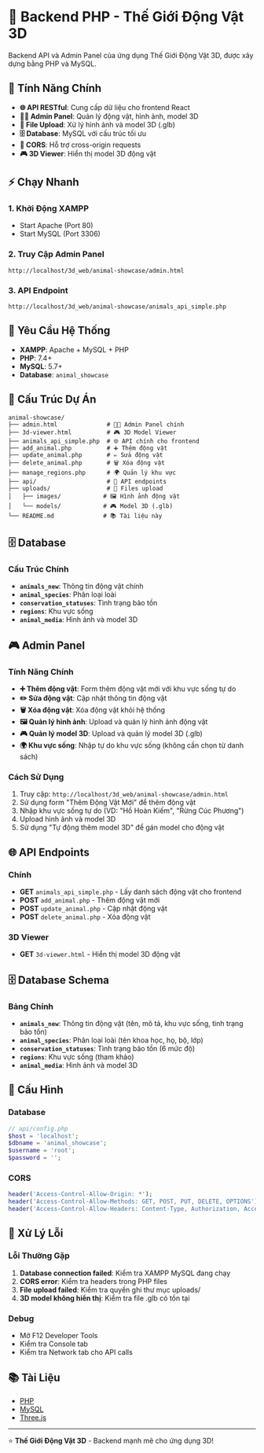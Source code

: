 # 🐘 Backend PHP - Thế Giới Động Vật 3D

Backend API và Admin Panel của ứng dụng Thế Giới Động Vật 3D, được xây dựng bằng PHP và MySQL.

## 🚀 Tính Năng Chính

- **🌐 API RESTful**: Cung cấp dữ liệu cho frontend React
- **👨‍💼 Admin Panel**: Quản lý động vật, hình ảnh, model 3D
- **📁 File Upload**: Xử lý hình ảnh và model 3D (.glb)
- **🗄️ Database**: MySQL với cấu trúc tối ưu
- **🔗 CORS**: Hỗ trợ cross-origin requests
- **🎮 3D Viewer**: Hiển thị model 3D động vật

## ⚡ Chạy Nhanh

### 1. Khởi Động XAMPP
- Start Apache (Port 80)
- Start MySQL (Port 3306)

### 2. Truy Cập Admin Panel
```
http://localhost/3d_web/animal-showcase/admin.html
```

### 3. API Endpoint
```
http://localhost/3d_web/animal-showcase/animals_api_simple.php
```

## 🔧 Yêu Cầu Hệ Thống
- **XAMPP**: Apache + MySQL + PHP
- **PHP**: 7.4+
- **MySQL**: 5.7+
- **Database**: `animal_showcase`

## 📁 Cấu Trúc Dự Án

```
animal-showcase/
├── admin.html              # 👨‍💼 Admin Panel chính
├── 3d-viewer.html          # 🎮 3D Model Viewer
├── animals_api_simple.php  # 🌐 API chính cho frontend
├── add_animal.php          # ➕ Thêm động vật
├── update_animal.php       # ✏️ Sửa động vật
├── delete_animal.php       # 🗑️ Xóa động vật
├── manage_regions.php      # 🌍 Quản lý khu vực
├── api/                    # 📁 API endpoints
├── uploads/                # 📁 Files upload
│   ├── images/            # 🖼️ Hình ảnh động vật
│   └── models/            # 🎮 Model 3D (.glb)
└── README.md              # 📚 Tài liệu này
```

## 🗄️ Database

### Cấu Trúc Chính
- **`animals_new`**: Thông tin động vật chính
- **`animal_species`**: Phân loại loài
- **`conservation_statuses`**: Tình trạng bảo tồn
- **`regions`**: Khu vực sống
- **`animal_media`**: Hình ảnh và model 3D

## 🎮 Admin Panel

### Tính Năng Chính
- **➕ Thêm động vật**: Form thêm động vật mới với khu vực sống tự do
- **✏️ Sửa động vật**: Cập nhật thông tin động vật
- **🗑️ Xóa động vật**: Xóa động vật khỏi hệ thống
- **🖼️ Quản lý hình ảnh**: Upload và quản lý hình ảnh động vật
- **🎮 Quản lý model 3D**: Upload và quản lý model 3D (.glb)
- **🌍 Khu vực sống**: Nhập tự do khu vực sống (không cần chọn từ danh sách)

### Cách Sử Dụng
1. Truy cập: `http://localhost/3d_web/animal-showcase/admin.html`
2. Sử dụng form "Thêm Động Vật Mới" để thêm động vật
3. Nhập khu vực sống tự do (VD: "Hồ Hoàn Kiếm", "Rừng Cúc Phương")
4. Upload hình ảnh và model 3D
5. Sử dụng "Tự động thêm model 3D" để gán model cho động vật

## 🌐 API Endpoints

### Chính
- **GET** `animals_api_simple.php` - Lấy danh sách động vật cho frontend
- **POST** `add_animal.php` - Thêm động vật mới
- **POST** `update_animal.php` - Cập nhật động vật
- **POST** `delete_animal.php` - Xóa động vật

### 3D Viewer
- **GET** `3d-viewer.html` - Hiển thị model 3D động vật

## 🗄️ Database Schema

### Bảng Chính
- **`animals_new`**: Thông tin động vật (tên, mô tả, khu vực sống, tình trạng bảo tồn)
- **`animal_species`**: Phân loại loài (tên khoa học, họ, bộ, lớp)
- **`conservation_statuses`**: Tình trạng bảo tồn (6 mức độ)
- **`regions`**: Khu vực sống (tham khảo)
- **`animal_media`**: Hình ảnh và model 3D

## 🔧 Cấu Hình

### Database
```php
// api/config.php
$host = 'localhost';
$dbname = 'animal_showcase';
$username = 'root';
$password = '';
```

### CORS
```php
header('Access-Control-Allow-Origin: *');
header('Access-Control-Allow-Methods: GET, POST, PUT, DELETE, OPTIONS');
header('Access-Control-Allow-Headers: Content-Type, Authorization, Accept');
```

## 🐛 Xử Lý Lỗi

### Lỗi Thường Gặp
1. **Database connection failed**: Kiểm tra XAMPP MySQL đang chạy
2. **CORS error**: Kiểm tra headers trong PHP files
3. **File upload failed**: Kiểm tra quyền ghi thư mục uploads/
4. **3D model không hiển thị**: Kiểm tra file .glb có tồn tại

### Debug
- Mở F12 Developer Tools
- Kiểm tra Console tab
- Kiểm tra Network tab cho API calls

## 📚 Tài Liệu

- [PHP](https://www.php.net/)
- [MySQL](https://dev.mysql.com/)
- [Three.js](https://threejs.org/)

---

⭐ **Thế Giới Động Vật 3D** - Backend mạnh mẽ cho ứng dụng 3D!